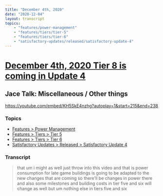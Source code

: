 ```yaml
---
title: "December 4th, 2020"
date: "2020-12-04"
layout: transcript
topics: 
    - "features/power-management"
    - "features/tiers/tier-5"
    - "features/tiers/tier-6"
    - "satisfactory-updates/released/satisfactory-update-4"
---
```

# [December 4th, 2020 Tier 8 is coming in Update 4](../2020-12-04.md)
## Jace Talk: Miscellaneous / Other things
https://youtube.com/embed/KH5SkE4nzhg?autoplay=1&start=215&end=238
### Topics
* [Features > Power Management](../topics/features/power-management.md)
* [Features > Tiers > Tier 5](../topics/features/tiers/tier-5.md)
* [Features > Tiers > Tier 6](../topics/features/tiers/tier-6.md)
* [Satisfactory Updates > Released > Satisfactory Update 4](../topics/satisfactory-updates/released/satisfactory-update-4.md)

### Transcript

> that um i might as well just throw into
> this video and that is power consumption
> for late game buildings is going to be
> adapted to the
> new changes that are coming so there'll
> be changes in power there and also some
> milestones and building costs in tier
> five and six will change as well but
> um nothing else in tiers five and six
